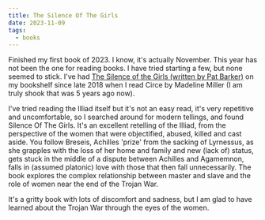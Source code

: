 ```yaml
---
title: The Silence Of The Girls
date: 2023-11-09
tags:
  - books
---
```


Finished my first book of 2023. I know, it's actually November. This year has not been the one for reading books. I have tried starting a few, but none seemed to stick.
I've had [The Silence of the Girls (written by Pat Barker)](https://www.goodreads.com/book/show/37969723-the-silence-of-the-girls) on my bookshelf since late 2018 when I read Circe by Madeline Miller (I am truly shook that was 5 years ago now).

I've tried reading the Illiad itself but it's not an easy read, it's very repetitive and uncomfortable, so I searched around for modern tellings, and found Silence Of The Girls.
It's an excellent retelling of the Illiad, from the perspective of the women that were objectified, abused, killed and cast aside. You follow Breseis, Achilles 'prize' from the sacking of Lyrnessus, as she grapples with the loss of her home and family and new (lack of) status, gets stuck in the middle of a dispute between Achilles and Agamemnon, falls in (assumed platonic) love with those that then fall unnecessarily. The book explores the complex relationship between master and slave and the role of women near the end of the Trojan War.

It's a gritty book with lots of discomfort and sadness, but I am glad to have learned about the Trojan War through the eyes of the women.